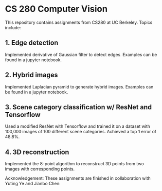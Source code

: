 # CS 280 Computer Vision

This repository contains assignments from CS280 at UC Berkeley. Topics include:

## 1. Edge detection
Implemented derivative of Gaussian filter to detect edges. Examples can be found in a jupyter notebook.
## 2. Hybrid images
Implemented Laplacian pyramid to generate hybrid images. Examples can be found in a jupyter notebook.
## 3. Scene category classification w/ ResNet and Tensorflow
Used a modified ResNet with Tensorflow and trained it on a dataset with 100,000 images of 100 different scene categories. Achieved a top 1 error of 48.8%.
## 4. 3D reconstruction
Implemented the 8-point algorithm to reconstruct 3D points from two images with corresponding points.

Acknowledgement: These assignments are finished in collaboration with Yuting Ye and Jianbo Chen
